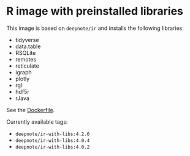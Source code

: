 # R image with preinstalled libraries
This image is based on `deepnote/ir` and installs the following libraries:
- tidyverse 
- data.table 
- RSQLite 
- remotes 
- reticulate 
- igraph 
- plotly 
- rgl 
- hdf5r 
- rJava

See the [Dockerfile](https://github.com/deepnote/environments/blob/main/ir-with-libs/Dockerfile).

Currently available tags:
- `deepnote/ir-with-libs:4.2.0`
- `deepnote/ir-with-libs:4.0.4`
- `deepnote/ir-with-libs:4.0.2`
